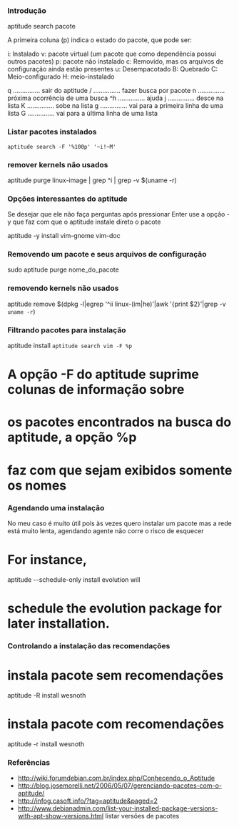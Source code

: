 ### Introdução

aptitude search pacote

A primeira coluna (p) indica o estado do pacote, que pode ser:

i: Instalado
v: pacote virtual (um pacote que como dependência possui outros pacotes)
p: pacote não instalado
c: Removido, mas os arquivos de configuração ainda estão presentes
u: Desempacotado
B: Quebrado
C: Meio-configurado
H: meio-instalado


  q  ............... sair do aptitude
  /  ............... fazer busca por pacote
  n  ............... próxima ocorrência de uma busca
  ^h ............... ajuda
  j  ............... desce na lista
  K  ............... sobe na lista
  g  ............... vai para a primeira linha de uma lista
  G  ............... vai para a última linha de uma lista

### Listar pacotes instalados

    aptitude search -F '%100p' '~i!~M'

### remover kernels não usados

aptitude purge linux-image | grep ^i | grep -v $(uname -r)

### Opções interessantes do aptitude
Se desejar que ele não faça perguntas após pressionar Enter
use a opção -y que faz com que o aptitude instale direto o pacote

aptitude -y install vim-gnome vim-doc

### Removendo um pacote e seus arquivos de configuração

sudo aptitude purge nome_do_pacote

### removendo kernels não usados

aptitude remove $(dpkg -l|egrep '^ii linux-(im|he)'|awk '{print $2}'|grep -v `uname -r`)

### Filtrando pacotes para instalação

aptitude install `aptitude search vim -F %p`
# A opção -F do aptitude suprime colunas de informação sobre
# os pacotes encontrados na busca do aptitude, a opção %p
# faz com que sejam exibidos somente os nomes

### Agendando uma instalação
No meu caso é muito útil pois às vezes quero instalar um pacote mas a rede
está muito lenta, agendando agente não corre o risco de esquecer

# For instance,
aptitude --schedule-only install evolution will

# schedule the evolution package for later installation.



### Controlando a instalação das recomendações


# instala pacote sem recomendações
aptitude -R install wesnoth

# instala pacote com recomendações
aptitude -r install wesnoth



### Referências
* http://wiki.forumdebian.com.br/index.php/Conhecendo_o_Aptitude
* http://blog.josemorelli.net/2006/05/07/gerenciando-pacotes-com-o-aptitude/
* http://infog.casoft.info/?tag=aptitude&paged=2
* http://www.debianadmin.com/list-your-installed-package-versions-with-apt-show-versions.html listar versões de pacotes
